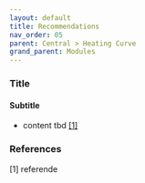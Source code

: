 ```yaml
---
layout: default
title: Recommendations
nav_order: 05
parent: Central > Heating Curve
grand_parent: Modules
---
```


### Title
#### Subtitle
- content tbd <a href="#referencename">[1]</a>

### References
<a id="referencename">[1]</a> referende <br>
